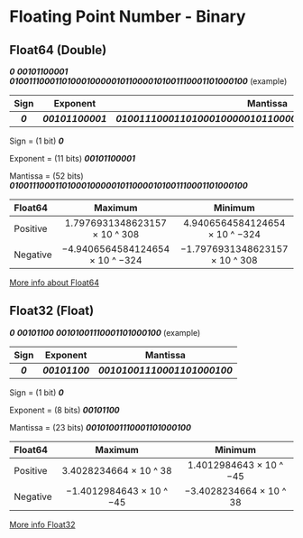 # Floating Point Number - Binary

## Float64 (Double)

***0*** ***00101100001*** ***0100111000110100010000010110000101001110001101000100*** (example)

| Sign      | Exponent          | Mantissa                                                   |
| :-------: | :---------------: | :--------------------------------------------------------: |
| ***0***   | ***00101100001*** | ***0100111000110100010000010110000101001110001101000100*** |

Sign     = (1 bit) ***0***

Exponent = (11 bits) ***00101100001***

Mantissa = (52 bits) ***0100111000110100010000010110000101001110001101000100***

| Float64  | Maximum                         | Minimum                        |
| :------- | :-----------------------------: | :----------------------------: |
| Positive | 1.7976931348623157 × 10 ^ 308   | 4.9406564584124654 × 10 ^ −324 |
| Negative | −4.9406564584124654 × 10 ^ −324 | −1.7976931348623157 × 10 ^ 308 |

[More info about Float64](https://en.wikipedia.org/wiki/Double-precision_floating-point_format)

## Float32 (Float)

***0*** ***00101100*** ***00101001110001101000100*** (example)

| Sign    | Exponent       | Mantissa                      |
| :-----: | :------------: | :---------------------------: |
| ***0*** | ***00101100*** | ***00101001110001101000100*** |

Sign     = (1 bit) ***0***

Exponent = (8 bits) ***00101100***

Mantissa = (23 bits) ***00101001110001101000100***

| Float64  | Maximum                  | Minimum                 |
| :------- | :----------------------: | :---------------------: |
| Positive | 3.4028234664 × 10 ^ 38   | 1.4012984643 × 10 ^ −45 |
| Negative | −1.4012984643 × 10 ^ −45 | −3.4028234664 × 10 ^ 38 |

[More info Float32](https://en.wikipedia.org/wiki/Single-precision_floating-point_format)
